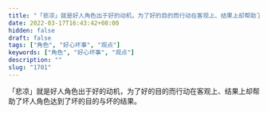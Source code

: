 ```yaml
---
title: "「悲凉」就是好人角色出于好的动机，为了好的目的而行动在客观上、结果上却帮助了坏人角色达到了坏的目的与坏的结果。"
date: 2022-03-17T16:43:42+08:00
hidden: false
draft: false
tags: ["角色", "好心坏事", "观点"]
keywords: ["角色", "好心坏事", "观点"]
description: ""
slug: "1701"
---
```


「悲凉」就是好人角色出于好的动机，为了好的目的而行动在客观上、结果上却帮助了坏人角色达到了坏的目的与坏的结果。
